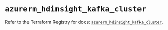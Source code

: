 # `azurerm_hdinsight_kafka_cluster`

Refer to the Terraform Registry for docs: [`azurerm_hdinsight_kafka_cluster`](https://registry.terraform.io/providers/hashicorp/azurerm/3.87.0/docs/resources/hdinsight_kafka_cluster).

